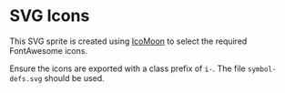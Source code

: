 # SVG Icons

This SVG sprite is created using [IcoMoon](https://icomoon.io/) to select the required FontAwesome icons.

Ensure the icons are exported with a class prefix of `i-`. The file `symbol-defs.svg` should be used.

